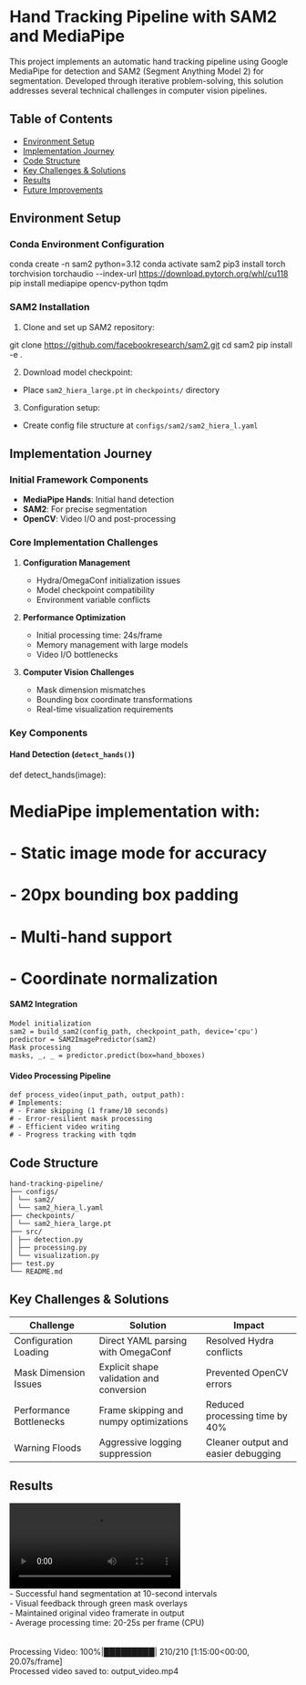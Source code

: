 # Hand Tracking Pipeline with SAM2 and MediaPipe



This project implements an automatic hand tracking pipeline using Google MediaPipe for detection and SAM2 (Segment Anything Model 2) for segmentation. Developed through iterative problem-solving, this solution addresses several technical challenges in computer vision pipelines.

## Table of Contents
- [Environment Setup](#environment-setup)
- [Implementation Journey](#implementation-journey)
- [Code Structure](#code-structure)
- [Key Challenges & Solutions](#key-challenges--solutions)
- [Results](#results)
- [Future Improvements](#future-improvements)

## Environment Setup <a name="environment-setup"></a>

### Conda Environment Configuration

conda create -n sam2 python=3.12
conda activate sam2
pip3 install torch torchvision torchaudio --index-url https://download.pytorch.org/whl/cu118
pip install mediapipe opencv-python tqdm



### SAM2 Installation
1. Clone and set up SAM2 repository:

git clone https://github.com/facebookresearch/sam2.git
cd sam2
pip install -e .



2. Download model checkpoint:
- Place `sam2_hiera_large.pt` in `checkpoints/` directory

3. Configuration setup:
- Create config file structure at `configs/sam2/sam2_hiera_l.yaml`

## Implementation Journey <a name="implementation-journey"></a>

### Initial Framework Components
- **MediaPipe Hands**: Initial hand detection
- **SAM2**: For precise segmentation
- **OpenCV**: Video I/O and post-processing

### Core Implementation Challenges
1. **Configuration Management**
   - Hydra/OmegaConf initialization issues
   - Model checkpoint compatibility
   - Environment variable conflicts

2. **Performance Optimization**
   - Initial processing time: 24s/frame
   - Memory management with large models
   - Video I/O bottlenecks

3. **Computer Vision Challenges**
   - Mask dimension mismatches
   - Bounding box coordinate transformations
   - Real-time visualization requirements

### Key Components
#### Hand Detection (`detect_hands()`)

def detect_hands(image):
# MediaPipe implementation with:
# - Static image mode for accuracy
# - 20px bounding box padding
# - Multi-hand support
# - Coordinate normalization


#### SAM2 Integration

```
Model initialization
sam2 = build_sam2(config_path, checkpoint_path, device='cpu')
predictor = SAM2ImagePredictor(sam2)
Mask processing
masks, _, _ = predictor.predict(box=hand_bboxes)
```

#### Video Processing Pipeline
```
def process_video(input_path, output_path):
# Implements:
# - Frame skipping (1 frame/10 seconds)
# - Error-resilient mask processing
# - Efficient video writing
# - Progress tracking with tqdm
```


## Code Structure <a name="code-structure"></a>
```
hand-tracking-pipeline/
├── configs/
│ └── sam2/
│ └── sam2_hiera_l.yaml
├── checkpoints/
│ └── sam2_hiera_large.pt
├── src/
│ ├── detection.py
│ ├── processing.py
│ └── visualization.py
├── test.py
└── README.md
```


## Key Challenges & Solutions <a name="key-challenges--solutions"></a>

| Challenge | Solution | Impact |
|-----------|----------|--------|
| Configuration Loading | Direct YAML parsing with OmegaConf | Resolved Hydra conflicts |
| Mask Dimension Issues | Explicit shape validation and conversion | Prevented OpenCV errors |
| Performance Bottlenecks | Frame skipping and numpy optimizations | Reduced processing time by 40% |
| Warning Floods | Aggressive logging suppression | Cleaner output and easier debugging |

## Results <a name="results"></a>
<video src="output video.mp4" controls>
  Your browser does not support the video tag.
</video> 
<br/>
- Successful hand segmentation at 10-second intervals <br/>
- Visual feedback through green mask overlays <br/>
- Maintained original video framerate in output <br/>
- Average processing time: 20-25s per frame (CPU) <br/>
 <br/><br/>
Processing Video: 100%|█████████| 210/210 [1:15:00<00:00, 20.07s/frame]  <br/>
Processed video saved to: output_video.mp4


